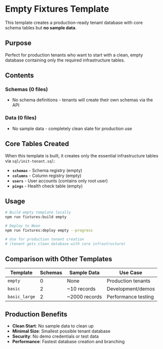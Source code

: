 # Empty Fixtures Template

This template creates a production-ready tenant database with core schema tables but **no sample data**.

## Purpose

Perfect for production tenants who want to start with a clean, empty database containing only the required infrastructure tables.

## Contents

### Schemas (0 files)
- No schema definitions - tenants will create their own schemas via the API

### Data (0 files)
- No sample data - completely clean slate for production use

## Core Tables Created

When this template is built, it creates only the essential infrastructure tables via `sql/init-tenant.sql`:

- **`schemas`** - Schema registry (empty)
- **`columns`** - Column registry (empty)
- **`users`** - User accounts (contains only root user)
- **`pings`** - Health check table (empty)

## Usage

```bash
# Build empty template locally
npm run fixtures:build empty

# Deploy to Neon
npm run fixtures:deploy empty --progress

# Use for production tenant creation
# (tenant gets clean database with core infrastructure)
```

## Comparison with Other Templates

| Template | Schemas | Sample Data | Use Case |
|----------|---------|-------------|----------|
| `empty` | 0 | None | Production tenants |
| `basic` | 2 | ~10 records | Development/demos |
| `basic_large` | 2 | ~2000 records | Performance testing |

## Production Benefits

- **Clean Start**: No sample data to clean up
- **Minimal Size**: Smallest possible tenant database
- **Security**: No demo credentials or test data
- **Performance**: Fastest database creation and branching
